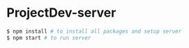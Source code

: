 # ProjectDev-server

```bash
$ npm install # to install all packages and setup server
$ npm start # to run server 
```
